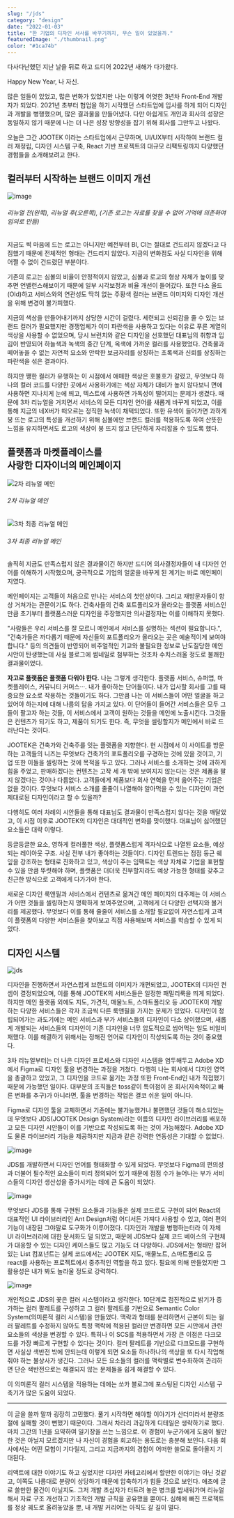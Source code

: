 ```yaml
---
slug: "/jds"
category: "design"
date: "2022-01-03"
title: "한 기업의 디자인 서사를 바꾸기까지, 무슨 일이 있었을까."
featuredImage: "./thumbnail.png"
color: "#1ca74b"
---
```


다사다난했던 지난 날을 뒤로 하고 드디어 2022년 새해가 다가왔다.

Happy New Year, 나 자신.

많은 일들이 있었고, 많은 변화가 있었지만 나는 이렇게 어엿한 3년차 Front-End 개발자가 되었다. 2021년 초부터 협업을 하기 시작했던 스타트업에 입사를 하게 되어 디자인과 개발을 병행했으며, 많은 결과물을 만들어냈다. 다만 아쉽게도 개인과 회사의 성장은 동일하지 않기 때문에 나는 더 나은 성장 방향성을 잡기 위해 회사를 그만두고 나왔다.

오늘은 그간 JOOTEK 이라는 스타트업에서 근무하며, UI/UX부터 시작하여 브랜드 컬러 재정립, 디자인 시스템 구축, React 기반 프로젝트의 대규모 리팩토링까지 다양했던 경험들을 소개해보려고 한다.

## 컬러부터 시작하는 브랜드 이미지 개선

![image](pic_01.png)

###### 리뉴얼 전(왼쪽), 리뉴얼 후(오른쪽), (기존 로고는 자료를 찾을 수 없어 기억에 의존하여 임의로 만듬)

지금도 썩 마음에 드는 로고는 아니지만 예전부터 BI, CI는 절대로 건드리지 않겠다고 다짐했기 때문에 전체적인 형태는 건드리지 않았다. 지금의 변화점도 사실 디자인을 위해 어쩔 수 없이 건드렸던 부분이다.

기존의 로고는 심볼의 비율이 안정적이지 않았고, 심볼과 로고의 형상 자체가 높이를 맞추면 언밸런스해보이기 때문에 일부 시각보정과 비율 개선이 들어갔다. 또한 다소 올드(Old)하고 서비스와의 연관성도 딱히 없는 주황색 컬러는 브랜드 이미지와 디자인 개선을 위해 변경이 불가피했다.

지금의 색상을 만들어내기까지 상당한 시간이 걸렸다. 세련되고 신뢰감을 줄 수 있는 브랜드 컬러가 필요했지만 경쟁업체가 이미 파란색을 사용하고 있다는 이유로 푸른 계열의 색상을 사용할 수 없었으며, 당시 브런치와 같은 디자인을 선호했던 대표님의 취향과 입김이 반영되어 하늘색과 녹색의 중간 단계, 옥색에 가까운 컬러를 사용했었다. 건축물과 떼어놓을 수 없는 자연적 요소와 안락한 보금자리를 상징하는 초록색과 신뢰를 상징하는 파란색을 섞은 결과이다.

하지만 쨍한 컬러가 유행하는 이 시점에서 애매한 색상은 호불호가 갈렸고, 무엇보다 하나의 컬러 코드를 다양한 곳에서 사용하기에는 색상 자체가 대비가 높지 않다보니 면에 사용하면 지나치게 눈에 띄고, 텍스트에 사용하면 가독성이 떨어지는 문제가 생겼다. 때문에 3차 리뉴얼을 거치면서 서비스의 모든 디자인 언어를 새롭게 바꾸게 되었고, 이를 통해 지금의 네X버가 떠오르는 정직한 녹색이 채택되었다. 또한 유색이 들어가면 과하게 붕 뜨는 로고의 특성을 개선하기 위해 심볼에만 브랜드 컬러를 적용하도록 하여 산뜻한 느낌을 유지하면서도 로고의 색상이 붕 뜨지 않고 단단하게 자리잡을 수 있도록 했다.

## 플랫폼과 마켓플레이스를 <br/>사랑한 디자이너의 메인페이지

![2차 리뉴얼 메인](./second_renewal.png)

###### 2차 리뉴얼 메인

![3차 최종 리뉴얼 메인](./last_renewal.png)

###### 3차 최종 리뉴얼 메인

솔직히 지금도 만족스럽지 않은 결과물이긴 하지만 드디어 의사결정자들이 내 디자인 언어를 이해하기 시작했으며, 궁극적으로 기업의 얼굴을 바꾸게 된 계기는 바로 메인페이지였다.

메인페이지는 고객들이 처음으로 만나는 서비스의 첫인상이다. 그리고 재방문자들이 항상 거쳐가는 관문이기도 하다. 건축사들의 건축 포트폴리오가 올라오는 플랫폼 서비스인 만큼 초기부터 플랫폼스러운 디자인을 주장했지만 의사결정자는 이를 이해하지 못했다.

"사람들은 우리 서비스를 잘 모르니 메인에서 서비스를 설명하는 섹션이 필요합니다.", "건축가들은 까다롭기 때문에 자신들의 포트폴리오가 올라오는 곳은 예술적이게 보여야 합니다." 등의 의견들이 반영되어 비주얼적인 기교와 불필요한 정보로 난도질당한 메인 시안이 탄생했는데 사실 블로그에 썸네일로 첨부하는 것조차 수치스러울 정도로 불쾌한 결과물이었다.

<strong>자고로 플랫폼은 플랫폼 다워야 한다.</strong> 나는 그렇게 생각한다. 플랫폼 서비스, 슈퍼앱, 마켓플레이스, 커뮤니티 커머스···. 내가 좋아하는 단어들이다. 내가 입사할 회사를 고를 때 중요한 요소로 작용하는 것들이기도 하다. 그만큼 나는 이 서비스들이 어떤 얼굴을 하고 있어야 하는지에 대해 나름의 답을 가지고 있다. 이 단어들이 들어간 서비스들은 모두 그들이 팔고자 하는 것들, 이 서비스에서 고객이 원하는 것들을 메인에 노출시킨다. 그것들은 컨텐츠가 되기도 하고, 제품이 되기도 한다. 즉, 무엇을 셀링할지가 메인에서 바로 드러난다는 것이다.

JOOTEK은 건축가와 건축주를 잇는 플랫폼을 지향한다. 현 시점에서 이 사이트를 방문하는 고객들의 니즈는 무엇보다 건축가의 포트폴리오를 구경하는 것에 있을 것이고, 기업 또한 이들을 셀링하는 것에 목적을 두고 있다. 그러나 서비스를 소개하는 것에 과하게 힘을 주었고, 판매하겠다는 컨텐츠는 고작 세 개 밖에 보여지지 않는다는 것은 제품을 팔지 않겠다는 것이나 다름없다. 고객들에게 제품보다 회사 연혁을 먼저 읊어주는 기업은 없을 것이다. 무엇보다 서비스 소개를 줄줄이 나열해야 알아먹을 수 있는 디자인이 과연 제대로된 디자인이라고 할 수 있을까?

다행히도 여러 차례의 시안들을 통해 대표님도 결과물이 만족스럽지 않다는 것을 깨달았고, 이 시점 이후로 JOOTEK의 디자인은 대대적인 변화를 맞이했다. 대표님이 싫어했던 요소들은 대략 이렇다.

둥글둥글한 요소, 영하게 컬러풀한 색상, 플랫폼스럽게 격자식으로 나열된 요소들, 예상되는 레이아웃 구조. 사실 전부 내가 좋아하는 것들이다. 디자인 트렌드는 점점 둥근 쉐잎을 강조하는 형태로 진화하고 있고, 색상이 주는 임팩트는 색상 자체로 기업을 표현할 수 있을 만큼 뚜렷해야 하며, 플랫폼은 더더욱 진부할지라도 예상 가능한 형태를 갖추고 친근한 방식으로 고객에게 다가가야 한다.

새로운 디자인 룩앤필과 서비스에서 컨텐츠로 옮겨간 메인 페이지의 대주제는 이 서비스가 어떤 것들을 셀링하는지 명확하게 보여주었으며, 고객에게 더 다양한 선택지와 볼거리를 제공했다. 무엇보다 이를 통해 줄줄이 서비스를 소개할 필요없이 자연스럽게 고객이 플랫폼의 다양한 서비스들을 찾아보고 직접 사용해보며 서비스를 학습할 수 있게 되었다.

## 디자인 시스템

![jds](./jds.png)

디자인을 진행하면서 자연스럽게 브랜드의 이미지가 개편되었고, JOOTEK의 디자인 컨셉이 결정되었으며, 이를 통해 JOOTEK의 서비스들은 일정한 패밀리룩을 띄게 되었다. 하지만 메인 플랫폼 외에도 지도, 가견적, 매물노트, 스마트폴리오 등 JOOTEK이 개발하는 다양한 서비스들은 각자 조금씩 다른 룩앤필을 가지는 문제가 있었다. 디자인이 정립되어가는 과도기에는 메인 서비스과 부가 서비스들의 디자인이 다소 상이했으며, 새롭게 개발되는 서비스들의 디자인이 기존 디자인을 너무 압도적으로 씹어먹는 일도 비일비재했다. 이를 해결하기 위해서는 정해진 언어로 디자인이 작성되도록 하는 것이 중요했다.

3차 리뉴얼부터는 더 나은 디자인 프로세스와 디자인 시스템을 염두해두고 Adobe XD에서 Figma로 디자인 툴을 변경하는 과정을 거쳤다. 다행히 나는 회사에서 디자인 영역을 총괄하고 있었고, 그 디자인을 코드로 옮기는 과정 또한 Front-End인 내가 직접했기 때문에 가능했던 일이다. 대부분의 조직들은 toss같이 특이점이 온 회사(지속적이고 빠른 변화를 추구)가 아니라면, 툴을 변경하는 작업은 결코 쉬운 일이 아니다.

Figma로 디자인 툴을 교체하면서 기존에는 불가능했거나 불편했던 것들이 해소되었는데 무엇보다 JDS(JOOTEK Design System)라는 이름의 디자인 라이브러리를 배포하고 모든 디자인 시안들이 이를 기반으로 작성되도록 하는 것이 가능해졌다. Adobe XD도 물론 라이브러리 기능을 제공하지만 지금과 같은 강력한 연동성은 기대할 수 없었다.

![image](./button_component.png)

JDS를 개발하면서 디자인 언어를 형태화할 수 있게 되었다. 무엇보다 Figma의 편의성과 더불어 필수적인 요소들이 미리 정의되어 있기 때문에 점점 수가 늘어나는 부가 서비스들의 디자인 생산성을 증가시키는 데에 큰 도움이 되었다.

![image](./jds_example_01.png)

무엇보다 JDS를 통해 구현된 요소들과 기능들은 실제 코드로도 구현이 되어 React의 대표적인 UI 라이브러리인 Ant Design처럼 어디서든 가져다 사용할 수 있고, 여러 편의 기능이 내장된 그야말로 도구화가 이루어졌다. 디자인과 개발을 병행하는터라 이 자체 UI 라이브러리에 대한 문서화도 덜 되었고, 때문에 JDS보다 실제 코드 베이스의 구현체가 대응할 수 있는 디자인 케이스들도 많고 기능도 더 다양하다. JDS에서는 형태만 잡혀있는 List 컴포넌트는 실제 코드에서는 JOOTEK 지도, 매물노트, 스마트폴리오 등 react를 사용하는 프로젝트에서 중추적인 역할을 하고 있다. 필요에 의해 만들었지만 그 활용성은 내가 봐도 놀라울 정도로 강력하다.

![image](./jds_colors.png)

개인적으로 JDS의 꽃은 컬러 시스템이라고 생각한다. 10단계로 점진적으로 밝기가 증가하는 컬러 팔레트를 구성하고 그 컬러 팔레트를 기반으로 Semantic Color System(의미론적 컬러 시스템)을 만들었다. 맥락과 형태를 분리하면서 근본이 되는 컬러 팔레트를 수정하지 않아도 특정 맥락에 적용된 컬러만 변경하면 모든 시안에서 관련 요소들의 색상을 변경할 수 있다. 특히나 이 SCS를 적용하면서 가장 큰 이점은 다크모드를 가장 빠르게 구현할 수 있다는 것이다. 컬러 팔레트를 기반으로 다크모드를 구현하면 사실상 색반전 밖에 안되는데 이렇게 되면 요소들 하나하나의 색상을 또 다시 작업해줘야 하는 불상사가 생긴다. 그러나 모든 요소들의 컬러를 맥락별로 변수화하여 관리하면 단순 색반전으로는 해결되지 않는 문제들을 쉽게 해결할 수 있다.

이 의미론적 컬러 시스템을 적용하는 데에는 쏘카 블로그에 포스팅된 디자인 시스템 구축기가 많은 도움이 되었다.

---

이 글을 쓸까 말까 굉장히 고민했다. 풀기 시작하면 해야할 이야기가 산더미라서 분량조절에 실패할 것이 뻔했기 때문이다. 그래서 차라리 과감하게 디테일은 생략하기로 했다. 마치 그간의 1년을 요약하여 일기장을 쓰는 느낌으로. 이 경험이 누군가에게 도움이 될만한 것은 아닐지 모르겠지만 나 자신이 경험을 회고하는 용도로는 충분해 보인다. 다음 회사에서는 어떤 모험이 기다릴지, 그리고 지금까지의 경험이 어떠한 쓸모로 돌아올지 기대된다.

리액트에 대한 이야기도 하고 싶었지만 디자인 카테고리에서 할만한 이야기는 아닌 것같고, 이쪽도 나름대로 분량이 상당하기 때문에 압축하기가 힘들 것으로 보인다. 애초에 글로 쓸만한 물건이 아닐지도. 그저 개발 초심자가 터트려 놓은 병크를 밤새워가며 리뉴얼해서 자료 구조 개선하고 기초적인 개발 규칙을 공유했을 뿐이다. 심해에 빠진 프로젝트를 정상 궤도로 올려놓았을 뿐, 내 개발 커리어는 아직도 갈 길이 멀다.
